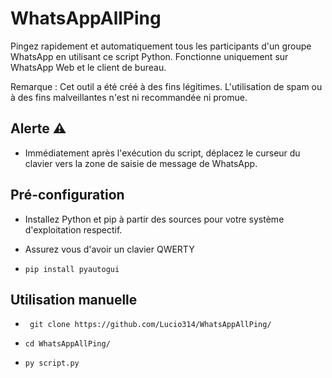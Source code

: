 # WhatsAppAllPing
Pingez rapidement et automatiquement tous les participants d'un groupe WhatsApp en utilisant ce script Python.
Fonctionne uniquement sur WhatsApp Web et le client de bureau.

Remarque : Cet outil a été créé à des fins légitimes. L'utilisation de spam ou à des fins malveillantes n'est ni recommandée ni promue.
## Alerte ⚠️
* Immédiatement après l'exécution du script, déplacez le curseur du clavier vers la zone de saisie de message de WhatsApp.

## Pré-configuration
* Installez Python et pip à partir des sources pour votre système d'exploitation respectif.

* Assurez vous d'avoir un clavier QWERTY

* ```
  pip install pyautogui
  ```
## Utilisation manuelle
* ```
   git clone https://github.com/Lucio314/WhatsAppAllPing/
  ```
* ```
  cd WhatsAppAllPing/
  ``` 
* ```
  py script.py
  ```